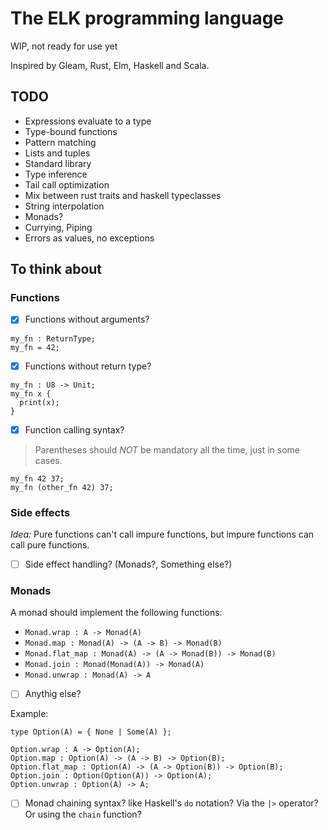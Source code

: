 # The ELK programming language
WIP, not ready for use yet

Inspired by Gleam, Rust, Elm, Haskell and Scala.

## TODO
- Expressions evaluate to a type
- Type-bound functions
- Pattern matching
- Lists and tuples
- Standard library
- Type inference
- Tail call optimization
- Mix between rust traits and haskell typeclasses
- String interpolation
- Monads?
- Currying, Piping
- Errors as values, no exceptions

## To think about
### Functions
- [x] Functions without arguments?

```
my_fn : ReturnType;
my_fn = 42;
```

- [x] Functions without return type?

```
my_fn : U8 -> Unit;
my_fn x {
  print(x);
}
```

- [x] Function calling syntax?
> Parentheses should *NOT* be mandatory all the time, just in some cases.

```
my_fn 42 37;
my_fn (other_fn 42) 37;
```

### Side effects
*Idea:* Pure functions can't call impure functions, but impure functions can call pure functions.
- [ ] Side effect handling? (Monads?, Something else?)

### Monads
A monad should implement the following functions:
- `Monad.wrap : A -> Monad(A)`
- `Monad.map : Monad(A) -> (A -> B) -> Monad(B)`
- `Monad.flat_map : Monad(A) -> (A -> Monad(B)) -> Monad(B)`
- `Monad.join : Monad(Monad(A)) -> Monad(A)`
- `Monad.unwrap : Monad(A) -> A`
- [ ] Anythig else?

Example:
```
type Option(A) = { None | Some(A) };

Option.wrap : A -> Option(A);
Option.map : Option(A) -> (A -> B) -> Option(B);
Option.flat_map : Option(A) -> (A -> Option(B)) -> Option(B);
Option.join : Option(Option(A)) -> Option(A);
Option.unwrap : Option(A) -> A;
```

- [ ] Monad chaining syntax? like Haskell's `do` notation? Via the `|>` operator? Or using the `chain` function?

